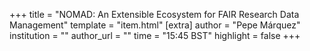 +++
title = "NOMAD: An Extensible Ecosystem for FAIR Research Data Management"
template = "item.html"
[extra]
author = "Pepe Márquez"
institution = ""
author_url = ""
time = "15:45 BST"
highlight = false
+++
